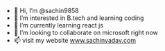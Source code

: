 - 👋 Hi, I’m @sachin9858
- 👀 I’m interested in B.tech and learning coding
- 🌱 I’m currently learning react js
- 💞️ I’m looking to collaborate on microsoft right now
- 📫 visit my website www.sachinyadav.com

<!---
sachin9858/sachin9858 is a ✨ special ✨ repository because its `README.md` (this file) appears on your GitHub profile.
You can click the Preview link to take a look at your changes.
--->
